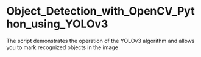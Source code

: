 # Object_Detection_with_OpenCV_Python_using_YOLOv3
The script demonstrates the operation of the YOLOv3 algorithm and allows you to mark recognized objects in the image
